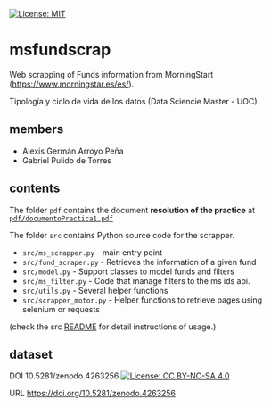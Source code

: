 [![License: MIT](https://img.shields.io/badge/License-MIT-yellow.svg)](https://opensource.org/licenses/MIT)

# msfundscrap
Web scrapping of Funds information from MorningStart (https://www.morningstar.es/es/).

Tipología y ciclo de vida de los datos (Data Sciencie Master - UOC)

## members
- Alexis Germán Arroyo Peña
- Gabriel Pulido de Torres

## contents
The folder `pdf` contains the document **resolution of the practice** at [`pdf/documentoPractica1.pdf`](pdf/documentoPractica1.pdf)

The folder `src` contains Python source code for the scrapper.
- `src/ms_scrapper.py` - main entry point
- `src/fund_scraper.py` - Retrieves the information of a given fund
- `src/model.py` - Support classes to model funds and filters
- `src/ms_filter.py` -  Code that manage filters to the ms ids api.
- `src/utils.py` - Several helper functions
- `src/scrapper_motor.py` - Helper functions to retrieve pages using selenium or requests

(check the src [README](src/README.md) for detail instructions of usage.)



## dataset
DOI 10.5281/zenodo.4263256 [![License: CC BY-NC-SA 4.0](https://licensebuttons.net/l/by-nc-sa/4.0/80x15.png)](https://creativecommons.org/licenses/by-nc-sa/4.0/)

URL https://doi.org/10.5281/zenodo.4263256
